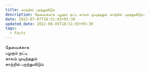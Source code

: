 ```yaml
---
title: காற்றில் பறந்துவிடும்
description: தேவைக்காக பழகும் நட்பு காலம் முடிந்ததும் காற்றில் பறந்துவிடும்.
date: 2022-07-07T18:51:03+05:30
updated_date: 2022-08-05T18:51:03+05:30
tags:
  - Facts
---
```


தேவைக்காக  
பழகும் நட்பு  
காலம் முடிந்ததும்  
காற்றில் பறந்துவிடும்
